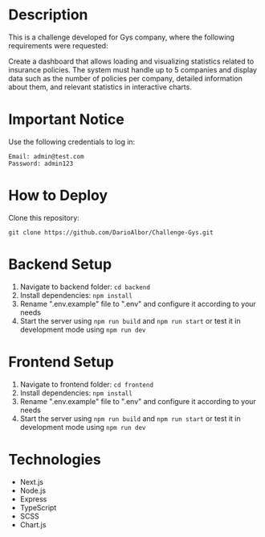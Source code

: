 # Description
This is a challenge developed for Gys company, where the following requirements were requested:

Create a dashboard that allows loading and visualizing statistics related to insurance policies. The system must handle up to 5 companies and display data such as the number of policies per company, detailed information about them, and relevant statistics in interactive charts.

# Important Notice
Use the following credentials to log in:
```
Email: admin@test.com
Password: admin123
```

# How to Deploy

Clone this repository:
```
git clone https://github.com/DarioAlbor/Challenge-Gys.git
```

# Backend Setup
1. Navigate to backend folder: `cd backend`
2. Install dependencies: `npm install`
3. Rename ".env.example" file to ".env" and configure it according to your needs
4. Start the server using `npm run build` and `npm run start` or test it in development mode using `npm run dev`

# Frontend Setup
1. Navigate to frontend folder: `cd frontend`
2. Install dependencies: `npm install`
3. Rename ".env.example" file to ".env" and configure it according to your needs
4. Start the server using `npm run build` and `npm run start` or test it in development mode using `npm run dev`

# Technologies
- Next.js
- Node.js
- Express
- TypeScript
- SCSS
- Chart.js